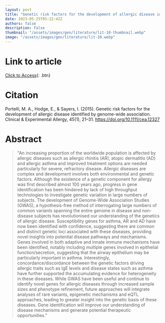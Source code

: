```yaml
---
layout: post
title: "Genetic risk factors for the development of allergic disease identified by genome-wide association"
date: 2023-05-25T05:22:42Z
authors: false
description: false
thumbnail: "/assets/images/gen/literature/lit-10-thumbnail.webp"
image: "/assets/images/gen/literature/lit-10.webp"
---
```

# Link to article
[Click to Access](https://doi.org/10.1111/cea.12327){: .btn}

# Citation

Portelli, M. A., Hodge, E., & Sayers, I. (2015). Genetic risk factors for the development of allergic disease identified by genome-wide association. Clinical & Experimental Allergy, 45(1), 21–31. https://doi.org/10.1111/cea.12327

# Abstract

> "An increasing proportion of the worldwide population is affected by allergic diseases such as allergic rhinitis (AR), atopic dermatitis (AD) and allergic asthma and improved treatment options are needed particularly for severe, refractory disease. Allergic diseases are complex and development involves both environmental and genetic factors. Although the existence of a genetic component for allergy was first described almost 100 years ago, progress in gene identification has been hindered by lack of high throughput technologies to investigate genetic variation in large numbers of subjects. The development of Genome-Wide Association Studies (GWAS), a hypothesis-free method of interrogating large numbers of common variants spanning the entire genome in disease and non-disease subjects has revolutionised our understanding of the genetics of allergic disease. Susceptibility genes for asthma, AR and AD have now been identified with confidence, suggesting there are common and distinct genetic loci associated with these diseases, providing novel insights into potential disease pathways and mechanisms. Genes involved in both adaptive and innate immune mechanisms have been identified, notably including multiple genes involved in epithelial function/secretion, suggesting that the airway epithelium may be particularly important in asthma. Interestingly, concordance/discordance between the genetic factors driving allergic traits such as IgE levels and disease states such as asthma have further supported the accumulating evidence for heterogeneity in these diseases. While GWAS have been useful and continue to identify novel genes for allergic diseases through increased sample sizes and phenotype refinement, future approaches will integrate analyses of rare variants, epigenetic mechanisms and eQTL approaches, leading to greater insight into the genetic basis of these diseases. Gene identification will improve our understanding of disease mechanisms and generate potential therapeutic opportunities."

